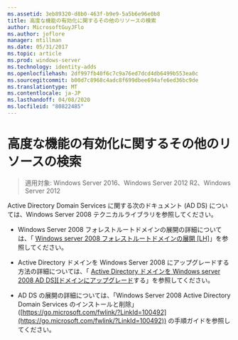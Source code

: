 ```yaml
---
ms.assetid: 3eb89320-d8b0-463f-b9e9-5a5b6e96e0b8
title: 高度な機能の有効化に関するその他のリソースの検索
author: MicrosoftGuyJFlo
ms.author: joflore
manager: mtillman
ms.date: 05/31/2017
ms.topic: article
ms.prod: windows-server
ms.technology: identity-adds
ms.openlocfilehash: 2df997fb40f6c7c9a76ed7dcd4db6499b553ea0c
ms.sourcegitcommit: b00d7c8968c4adc8f699dbee694afe6ed36bc9de
ms.translationtype: MT
ms.contentlocale: ja-JP
ms.lasthandoff: 04/08/2020
ms.locfileid: "80822485"
---
```

# <a name="finding-additional-resources-for-enabling-advanced-features"></a>高度な機能の有効化に関するその他のリソースの検索

>適用対象: Windows Server 2016、Windows Server 2012 R2、Windows Server 2012

Active Directory Domain Services に関する次のドキュメント (AD DS) については、Windows Server 2008 テクニカルライブラリを参照してください。  
  
-   Windows Server 2008 フォレストルートドメインの展開の詳細については、「 [Windows server 2008 フォレストルートドメインの展開 \[LH\]](assetId:///92406e8d-dc1c-4740-a00a-2c4032896dd1)」を参照してください。  
  
-   Active Directory ドメインを Windows Server 2008 にアップグレードする方法の詳細については、「 [Active Directory ドメインを Windows server 2008 AD DS\]\[ドメインにアップグレード](assetId:///9c91be5f-df14-40b2-b176-2b1852a51e61)する」を参照してください。  
  
-   AD DS の展開の詳細については、「Windows Server 2008 Active Directory Domain Services のインストールと削除」 ([https://go.microsoft.com/fwlink/?LinkId=100492](https://go.microsoft.com/fwlink/?LinkId=100492)) の手順ガイドを参照してください。  
  



